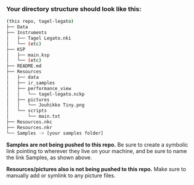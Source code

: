<!--
A little tutorial on markdown. It's kind of like HTML. For example, it uses
  the same comment deliminators.
-->

<!-- Just like HTML, it works for one line or multiple. -->

<!-- 
From here down is a header. Note the three hashes before the sentence -- that 
means it's the third biggest header, Header 3, or H3, or in HTML, <h3></h3>. 
One hash is H1, the biggest, and six hashes is H6, the smallest.

This is a great super quick tutorial on markdown:
https://www.markdowntutorial.com
-->


### Your directory structure should look like this:  

```bash
(this repo, tagel-legato)  
├── Data  
├── Instruments  
│   ├── Tagel Legato.nki  
│   └── (etc)  
├── KSP  
│   ├── main.ksp  
│   └── (etc)  
├── README.md  
├── Resources  
│   ├── data  
│   ├── ir_samples  
│   ├── performance_view  
│   │   └── tagel-legato.nckp  
│   ├── pictures  
│   │   └── Jouhikko Tiny.png  
│   └── scripts  
│       └── main.txt  
├── Resources.nkc  
├── Resources.nkr  
└── Samples -> [your samples folder]  
 ``` 

**Samples are not being pushed to this repo.** Be sure to create a symbolic link pointing to wherever they live on your machine, and be sure to name the link Samples, as shown above.  

**Resources/pictures also is not being pushed to this repo.** Make sure to manually add or symlink to any picture files.  
